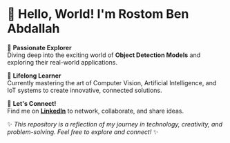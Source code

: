 # 👋 Hello, World! I'm **Rostom Ben Abdallah**  

🎯 **Passionate Explorer**  
Diving deep into the exciting world of **Object Detection Models** and exploring their real-world applications.  

🧠 **Lifelong Learner**  
Currently mastering the art of Computer Vision, Artificial Intelligence, and IoT systems to create innovative, connected solutions.  

💼 **Let's Connect!**  
Find me on [**LinkedIn**](https://www.linkedin.com/in/rostom-benabdallah-77bb441a1/) to network, collaborate, and share ideas.  

✨ _This repository is a reflection of my journey in technology, creativity, and problem-solving. Feel free to explore and connect!_ ✨  
